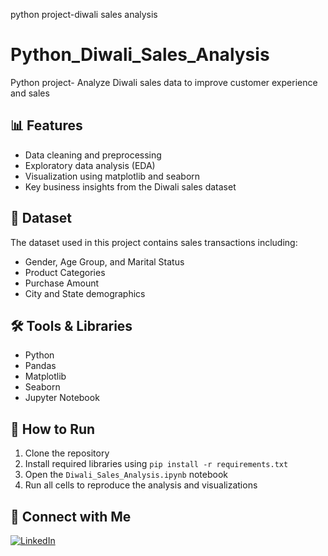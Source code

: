 python project-diwali sales analysis 
# Python_Diwali_Sales_Analysis
Python project- Analyze Diwali sales data to improve customer experience and sales
## 📊 Features
- Data cleaning and preprocessing
- Exploratory data analysis (EDA)
- Visualization using matplotlib and seaborn
- Key business insights from the Diwali sales dataset

## 📁 Dataset
The dataset used in this project contains sales transactions including:
- Gender, Age Group, and Marital Status
- Product Categories
- Purchase Amount
- City and State demographics

## 🛠️ Tools & Libraries
- Python
- Pandas
- Matplotlib
- Seaborn
- Jupyter Notebook

## 📌 How to Run
1. Clone the repository
2. Install required libraries using `pip install -r requirements.txt`
3. Open the `Diwali_Sales_Analysis.ipynb` notebook
4. Run all cells to reproduce the analysis and visualizations

## 🔗 Connect with Me
[![LinkedIn](https://img.shields.io/badge/LinkedIn-Profile-blue)](https://www.linkedin.com/in/kandregula-prem-kumar-059642238)




